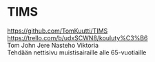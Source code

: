 # TIMS
https://github.com/TomKuutti/TIMS <br>
https://trello.com/b/udxSCWN8/kouluty%C3%B6<br>
Tom John Jere Nasteho Viktoria <br>
Tehdään nettisivu muistisairaille alle 65-vuotiaille <br>
